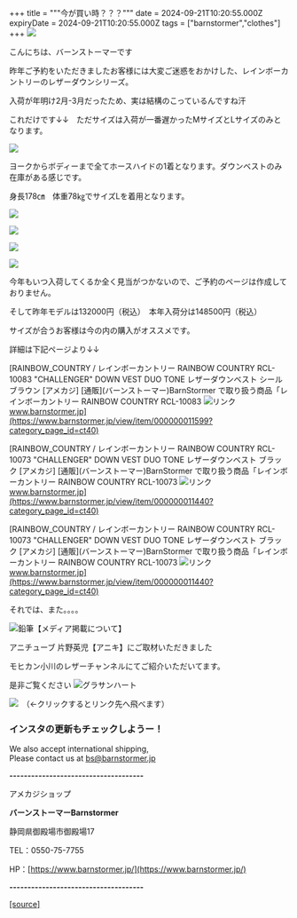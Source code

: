 +++
title = """今が買い時？？？"""
date = 2024-09-21T10:20:55.000Z
expiryDate = 2024-09-21T10:20:55.000Z
tags = ["barnstormer","clothes"]
+++
[![](https://stat.ameba.jp/user_images/20231023/16/barnstormer-go/b2/03/p/o0420015015354743273.png)](https://ameblo.jp/barnstormer-go/entry-12825670498.html)

こんにちは、バーンストーマーです

昨年ご予約をいただきましたお客様には大変ご迷惑をおかけした、レインボーカントリーのレザーダウンシリーズ。

入荷が年明け2月-3月だったため、実は結構のこっているんですね汗

これだけです↓↓　ただサイズは入荷が一番遅かったMサイズとLサイズのみとなります。

[![](https://stat.ameba.jp/user_images/20240921/18/barnstormer-go/89/38/j/o0466070015488944531.jpg)](https://stat.ameba.jp/user_images/20240921/18/barnstormer-go/89/38/j/o0466070015488944531.jpg)

ヨークからボディーまで全てホースハイドの1着となります。ダウンベストのみ在庫がある感じです。

身長178㎝　体重78㎏でサイズLを着用となります。

[![](https://stat.ameba.jp/user_images/20240921/18/barnstormer-go/25/66/j/o0466070015488944532.jpg)](https://stat.ameba.jp/user_images/20240921/18/barnstormer-go/25/66/j/o0466070015488944532.jpg)

[![](https://stat.ameba.jp/user_images/20240921/18/barnstormer-go/a1/81/j/o0466070015488944534.jpg)](https://stat.ameba.jp/user_images/20240921/18/barnstormer-go/a1/81/j/o0466070015488944534.jpg)

[![](https://stat.ameba.jp/user_images/20240921/18/barnstormer-go/fe/4b/j/o0466070015488944535.jpg)](https://stat.ameba.jp/user_images/20240921/18/barnstormer-go/fe/4b/j/o0466070015488944535.jpg)

[![](https://stat.ameba.jp/user_images/20240921/18/barnstormer-go/e9/ec/j/o0466070015488944537.jpg)](https://stat.ameba.jp/user_images/20240921/18/barnstormer-go/e9/ec/j/o0466070015488944537.jpg)

今年もいつ入荷してくるか全く見当がつかないので、ご予約のページは作成しておりません。

そして昨年モデルは132000円（税込）　本年入荷分は148500円（税込）　

サイズが合うお客様は今の内の購入がオススメです。

詳細は下記ページより↓↓　

[RAINBOW\_COUNTRY / レインボーカントリー RAINBOW COUNTRY RCL-10083 "CHALLENGER" DOWN VEST DUO TONE レザーダウンベスト シールブラウン \[アメカジ\] \[通販\](バーンストーマー)BarnStormer で取り扱う商品「レインボーカントリー RAINBOW COUNTRY RCL-10083 ![リンク](https://c.stat100.ameba.jp/ameblo/symbols/v3.20.0/svg/gray/editor_link.svg)www.barnstormer.jp](https://www.barnstormer.jp/view/item/000000011599?category_page_id=ct40)

[RAINBOW\_COUNTRY / レインボーカントリー RAINBOW COUNTRY RCL-10073 "CHALLENGER" DOWN VEST DUO TONE レザーダウンベスト ブラック \[アメカジ\] \[通販\](バーンストーマー)BarnStormer で取り扱う商品「レインボーカントリー RAINBOW COUNTRY RCL-10073 ![リンク](https://c.stat100.ameba.jp/ameblo/symbols/v3.20.0/svg/gray/editor_link.svg)www.barnstormer.jp](https://www.barnstormer.jp/view/item/000000011440?category_page_id=ct40)

[RAINBOW\_COUNTRY / レインボーカントリー RAINBOW COUNTRY RCL-10073 "CHALLENGER" DOWN VEST DUO TONE レザーダウンベスト ブラック \[アメカジ\] \[通販\](バーンストーマー)BarnStormer で取り扱う商品「レインボーカントリー RAINBOW COUNTRY RCL-10073 ![リンク](https://c.stat100.ameba.jp/ameblo/symbols/v3.20.0/svg/gray/editor_link.svg)www.barnstormer.jp](https://www.barnstormer.jp/view/item/000000011440?category_page_id=ct40)

それでは、また。。。。

![鉛筆](https://stat100.ameba.jp/blog/ucs/img/char/char3/519.png)【メディア掲載について】

アニチューブ 片野英児【アニキ】にご取材いただきました

モヒカン小川のレザーチャンネルにてご紹介いただいてます。

是非ご覧ください ![グラサンハート](https://stat100.ameba.jp/blog/ucs/img/char/char3/148.png)

[![](https://stat.ameba.jp/user_images/20230412/16/barnstormer-go/6a/23/p/o0108010815269242493.png)](https://www.instagram.com/barnstormer_daily/)　（←クリックするとリンク先へ飛べます）

### インスタの更新もチェックしようー！

We also accept international shipping,  
Please contact us at bs@barnstormer.jp

**\-------------------------------------**

アメカジショップ

**バーンストーマーBarnstormer**

静岡県御殿場市御殿場17

TEL：0550-75-7755

HP：[https://www.barnstormer.jp/](https://www.barnstormer.jp/)

**\-------------------------------------**

[[source]](https://ameblo.jp/barnstormer-go/entry-12868413572.html)
